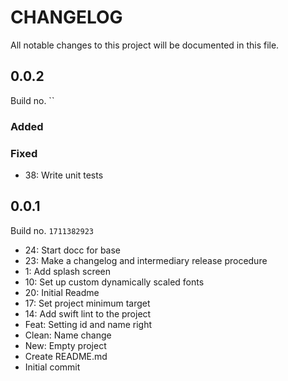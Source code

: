 # CHANGELOG

All notable changes to this project will be documented in this file.

## 0.0.2

Build no. ``

### Added

### Fixed
- 38: Write unit tests

## 0.0.1

Build no. `1711382923`

- 24: Start docc for base
- 23: Make a changelog and intermediary release procedure
- 1: Add splash screen
- 10: Set up custom dynamically scaled fonts
- 20: Initial Readme
- 17: Set project minimum target
- 14: Add swift lint to the project
- Feat: Setting id and name right
- Clean: Name change
- New: Empty project
- Create README.md
- Initial commit
